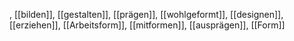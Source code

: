 , [[bilden]], [[gestalten]], [[prägen]], [[wohlgeformt]], [[designen]], [[erziehen]], [[Arbeitsform]], [[mitformen]], [[ausprägen]], [[Form]]